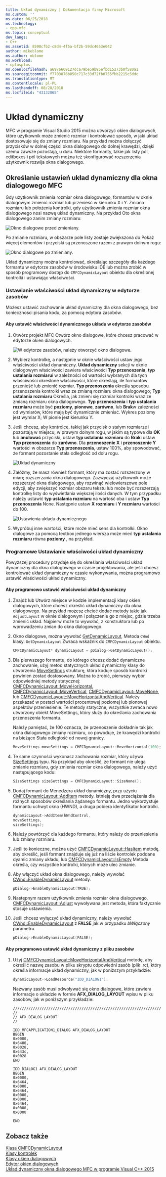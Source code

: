 ```yaml
---
title: Układ dynamiczny | Dokumentacja firmy Microsoft
ms.custom: ''
ms.date: 06/25/2018
ms.technology:
- cpp-mfc
ms.topic: conceptual
dev_langs:
- C++
ms.assetid: 8598cfb2-c8d4-4f5a-bf2b-59dc4653e042
author: mikeblome
ms.author: mblome
ms.workload:
- cplusplus
ms.openlocfilehash: a6976669127dca79be59b85efbd15273b0f580a1
ms.sourcegitcommit: f7703076b850c717c33d72fb0755fbb2215c5ddc
ms.translationtype: MT
ms.contentlocale: pl-PL
ms.lasthandoff: 08/28/2018
ms.locfileid: "43132065"
---
```

# <a name="dynamic-layout"></a>Układ dynamiczny

MFC w programie Visual Studio 2015 można utworzyć okien dialogowych, które użytkownik może zmienić rozmiar i kontrolować sposób, w jaki układ dostosowuje się do zmiany rozmiaru. Na przykład można dołączyć przycisków w dolnej części okna dialogowego do dolnej krawędzi, dzięki czemu zawsze pozostają, u dołu. Niektóre formanty, takie jak listy pól, editboxes i pól tekstowych można też skonfigurować rozszerzenia użytkownik rozwija okna dialogowego.

## <a name="specifying-dynamic-layout-settings-for-an-mfc-dialog-box"></a>Określanie ustawień układ dynamiczny dla okna dialogowego MFC

Gdy użytkownik zmienia rozmiar okna dialogowego, formantów w oknie dialogowym zmienić rozmiar lub przenieść w kierunku X i Y. Zmiana rozmiaru lub położenia kontrolki, gdy użytkownik zmienia rozmiar okna dialogowego nosi nazwę układ dynamiczny. Na przykład Oto okna dialogowego zanim zmiany rozmiaru:

![Okno dialogowe przed zmieniany. ](../mfc/media/mfcdynamiclayout4.png "mfcdynamiclayout4")

Po zmianie rozmiaru, w obszarze pole listy zostaje zwiększona do Pokaż więcej elementów i przyciski są przenoszone razem z prawym dolnym rogu:

![Okno dialogowe po zmieniany. ](../mfc/media/mfcdynamiclayout5.png "mfcdynamiclayout5")

Układ dynamiczny można kontrolować, określając szczegóły dla każdego formantu w edytorze zasobów w środowisku IDE lub można zrobić w sposób programowy dostęp do `CMFCDynamicLayout` obiektu dla określonej kontrolki i ustawiając właściwości.

### <a name="setting-dynamic-layout-properties-in-the-resource-editor"></a>Ustawianie właściwości układ dynamiczny w edytorze zasobów

Możesz ustawić zachowanie układ dynamiczny dla okna dialogowego, bez konieczności pisania kodu, za pomocą edytora zasobów.

#### <a name="to-set-dynamic-layout-properties-in-the-resource-editor"></a>Aby ustawić właściwości dynamicznego układu w edytorze zasobów

1. Otwórz projekt MFC Otwórz okno dialogowe, które chcesz pracować w edytorze okien dialogowych.

     ![W edytorze zasobów, należy otworzyć okno dialogowe. ](../mfc/media/mfcdynamiclayout3.png "mfcdynamiclayout3")

2. Wybierz kontrolkę, a następnie w oknie właściwości ustaw jego właściwości układ dynamiczny. **Układ dynamiczny** sekcji w oknie dialogowym właściwości zawiera właściwości **Typ przenoszenia**, **typ ustalania rozmiaru**i w zależności od wartości wybranych dla tych właściwości określone właściwości, które określają, ile formantów przenieść lub zmienić rozmiar. **Typ przenoszenia** określa sposobu przenoszenia kontrolki wraz ze zmianą rozmiaru okna dialogowego; **Typ ustalania rozmiaru** Określa, jak zmieni się rozmiar kontrolki wraz ze zmianą rozmiaru okna dialogowego. **Typ przenoszenia** i **typ ustalania rozmiaru** może być **poziomy**, **pionowe**, **zarówno**, lub **Brak**w zależności od wymiarów, które mają być dynamicznie zmieniać. Wykres poziomy jest wymiar X; W pionie jest kierunku Y.

3. Jeśli chcesz, aby kontrolce, takiej jak przycisk o stałym rozmiarze i pozostają w miejscu, w prawym dolnym rogu, w jakim są typowe dla **OK** lub **anulować** przyciski, ustaw **typ ustalania rozmiaru** do  **Brak**i ustaw **Typ przenoszenia** do **zarówno**. Dla **przenoszenie X** i **przenoszenie Y** wartości w obszarze **Typ przenoszenia**, ustaw 100%, aby spowodować, że formant pozostanie stała odległość od dołu rogu.

     ![Układ dynamiczny](../mfc/media/mfcdynamiclayout1.png "mfcdynamiclayout1")

4. Załóżmy, że masz również formant, który ma zostać rozszerzony w miarę rozszerzania okna dialogowego. Zazwyczaj użytkownik może rozszerzyć okna dialogowego, aby rozwinąć wielowierszowe pole edycji, aby zwiększyć rozmiar obszaru tekstu lub może być rozszerzają kontrolkę listy do wyświetlania większej ilości danych. W tym przypadku należy ustawić **typ ustalania rozmiaru** na wartość oba i ustaw **Typ przenoszenia** None. Następnie ustaw **X rozmiaru** i **Y rozmiaru** wartości do 100.

     ![Ustawienia układu dynamicznego](../mfc/media/mfcdynamiclayout2.png "mfcdynamiclayout2")

5. Wypróbuj inne wartości, które może mieć sens dla kontrolki. Okno dialogowe za pomocą textbox jednego wiersza może mieć **typ ustalania rozmiaru** równa **poziomy** , na przykład.

### <a name="setting-dynamic-layout-properties-programmatically"></a>Programowe Ustawianie właściwości układ dynamiczny

Powyższej procedury przydaje się do określania właściwości układ dynamiczny dla okna dialogowego w czasie projektowania, ale jeśli chcesz kontrolować układ dynamiczny w czasie wykonywania, można programowo ustawić właściwości układ dynamiczny.

#### <a name="to-set-dynamic-layout-properties-programmatically"></a>Aby programowo ustawić właściwości układ dynamiczny

1. Znajdź lub Utwórz miejsce w kodzie implementacji klasy okien dialogowych, które chcesz określić układ dynamiczny dla okna dialogowego. Na przykład możesz chcieć dodać metody takie jak `AdjustLayout` w oknie dialogowym i połączenie go z miejsc, gdzie trzeba zmienić układ. Najpierw może to wywołać, z konstruktora lub po wprowadzeniu zmian do okna dialogowego.

2. Okno dialogowe, można wywołać [GetDynamicLayout](../mfc/reference/cwnd-class.md#getdynamiclayout), Metoda `CWnd` klasy. `GetDynamicLayout` Zwraca wskaźnik do `CMFCDynamicLayout` obiektu.

    ```cpp
    CMFCDynamicLayout* dynamicLayout = pDialog->GetDynamicLayout();
    ```

3. Dla pierwszego formantu, do którego chcesz dodać dynamiczne zachowanie, użyj metod statycznych układ dynamiczny klasy do utworzenia [MoveSettings](../mfc/reference/cmfcdynamiclayout-class.md#movesettings_structure) strukturę, która koduje sposób kontrolki powinien zostać dostosowany. Można to zrobić, pierwszy wybór odpowiedniej metody statycznej: [CMFCDynamicLayout::MoveHorizontal](../mfc/reference/cmfcdynamiclayout-class.md#movehorizontal), [CMFCDynamicLayout::MoveVertical](../mfc/reference/cmfcdynamiclayout-class.md#movevertical), [CMFCDynamicLayout::MoveNone](../mfc/reference/cmfcdynamiclayout-class.md#movenone), lub [CMFCDynamicLayout::MoveHorizontalAndVertical](../mfc/reference/cmfcdynamiclayout-class.md#movehorizontalandvertical). Należy przekazać w postaci wartości procentowej poziomej lub pionowej aspektów przeniesienie. Te metody statyczne, wszystkie zwraca nowo utworzony obiekt MoveSettings, który służy do określania zachowania przenoszenia formantu.

   Należy pamiętać, że 100 oznacza, że przenoszenie dokładnie tak jak okna dialogowego zmiany rozmiaru, co powoduje, że krawędzi kontrolki na bieżąco Stała odległość od nowej granicy.

    ```cpp
    MoveSettings moveSettings = CMFCDynamicLayout::MoveHorizontal(100);
    ```

4. Te same czynności wykonasz zachowania rozmiar, który używa [SizeSettings](../mfc/reference/cmfcdynamiclayout-class.md#sizesettings_structure) typu. Na przykład aby określić, że formant nie ulega zmianie rozmiaru, gdy zmienia rozmiar okna dialogowego, należy użyć następującego kodu:

    ```cpp
    SizeSettings sizeSettings = CMFCDynamicLayout::SizeNone();
    ```

5. Dodaj formant do Menedżera układ dynamiczny, przy użyciu [CMFCDynamicLayout::AddItem](../mfc/reference/cmfcdynamiclayout-class.md#additem) metody. Istnieją dwa przeciążenia dla różnych sposobów określania żądanego formantu. Jedno wykorzystuje formantu uchwyt okna (HWND), a druga pobiera identyfikator kontrolki.

    ```cpp
    dynamicLayout->AddItem(hWndControl,
    moveSettings,
    sizeSettings);
    ```

6. Należy powtórzyć dla każdego formantu, który należy do przeniesienia lub zmiany rozmiaru.

7. Jeśli to konieczne, można użyć [CMFCDynamicLayout::HasItem](../mfc/reference/cmfcdynamiclayout-class.md#hasitem) metodę, aby określić, jeśli formant znajduje się już na liście kontrolek poddane dyamic zmiany układu, lub [CMFCDynamicLayout::IsEmpty](../mfc/reference/cmfcdynamiclayout-class.md#isempty) Metoda określa, czy wszystkie kontrolki, których może ulec zmianie.

8. Aby włączyć układ okna dialogowego, należy wywołać [CWnd::EnableDynamicLayout](../mfc/reference/cwnd-class.md#enabledynamiclayout) metody.

    ```cpp
    pDialog->EnableDynamicLayout(TRUE);
    ```

9. Następnym razem użytkownik zmienia rozmiar okna dialogowego, [CMFCDynamicLayout::Adjust](../mfc/reference/cmfcdynamiclayout-class.md#adjust) wywoływana jest metoda, która faktycznie stosuje ustawienia.

10. Jeśli chcesz wyłączyć układ dynamiczny, należy wywołać [CWnd::EnableDynamicLayout](../mfc/reference/cwnd-class.md#enabledynamiclayout) z **FALSE** jak w przypadku *bWłączony* parametru.

    ```cpp
    pDialog->EnableDynamicLayout(FALSE);
    ```

#### <a name="to-set-the-dynamic-layout-programmatically-from-a-resource-file"></a>Aby programowo ustawić układ dynamiczny z pliku zasobów

1. Użyj [CMFCDynamicLayout::MoveHorizontalAndVertical](../mfc/reference/cmfcdynamiclayout-class.md#movehorizontalandvertical) metodę, aby określić nazwę zasobu w pliku skryptu odpowiedni zasób (plik .rc), który określa informacje układ dynamiczny, jak w poniższym przykładzie:

    ```cpp
    dynamicLayout->LoadResource("IDD_DIALOG1");
    ```

     Nazwany zasób musi odwoływać się okno dialogowe, które zawiera informacje o układzie w formie **AFX_DIALOG_LAYOUT** wpisu w pliku zasobów, jak w poniższym przykładzie:

    ```RC
    /////////////////////////////////////////////////////////////////////////////
    //
    // AFX_DIALOG_LAYOUT
    //

    IDD_MFCAPPLICATION1_DIALOG AFX_DIALOG_LAYOUT
    BEGIN
    0x0000,
    0x6400,
    0x0028,
    0x643c,
    0x0028
    END

    IDD_DIALOG1 AFX_DIALOG_LAYOUT
    BEGIN
    0x0000,
    0x6464,
    0x0000,
    0x6464,
    0x0000,
    0x0000,
    0x6464,
    0x0000,
    0x0000

    END
    ```

## <a name="see-also"></a>Zobacz także

[Klasa CMFCDynamicLayout](../mfc/reference/cmfcdynamiclayout-class.md)  
[Klasy kontrolek](../mfc/control-classes.md)  
[Klasy okien dialogowych](../mfc/dialog-box-classes.md)  
[Edytor okien dialogowych](../windows/dialog-editor.md)  
[Układ dynamiczny okna dialogowego MFC w programie Visual C++ 2015](https://mariusbancila.ro/blog/2015/07/27/dynamic-dialog-layout-for-mfc-in-visual-c-2015/)
